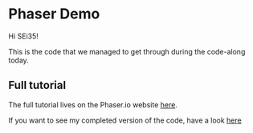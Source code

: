 # Phaser Demo

Hi SEi35!

This is the code that we managed to get through during the code-along today.

## Full tutorial

The full tutorial lives on the Phaser.io website [here](https://phaser.io/tutorials/making-your-first-phaser-3-game/part1).

If you want to see my completed version of the code, have a look [here](https://github.com/bridgetmcmahon/sei35-phaser-demo-complete)
